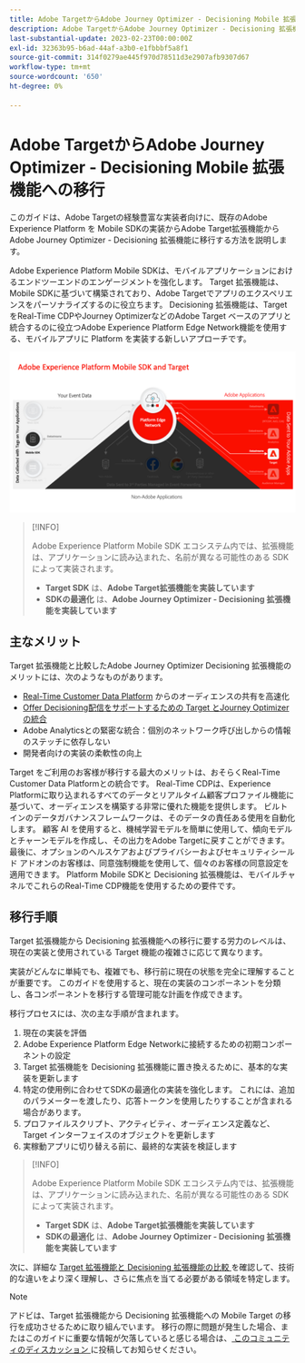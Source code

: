 ```yaml
---
title: Adobe TargetからAdobe Journey Optimizer - Decisioning Mobile 拡張機能への移行
description: Adobe TargetからAdobe Journey Optimizer - Decisioning 拡張機能にモバイルアプリの実装を移行する方法を説明します
last-substantial-update: 2023-02-23T00:00:00Z
exl-id: 32363b95-b6ad-44af-a3b0-e1fbbbf5a8f1
source-git-commit: 314f0279ae445f970d78511d3e2907afb9307d67
workflow-type: tm+mt
source-wordcount: '650'
ht-degree: 0%

---
```


# Adobe TargetからAdobe Journey Optimizer - Decisioning Mobile 拡張機能への移行

このガイドは、Adobe Targetの経験豊富な実装者向けに、既存のAdobe Experience Platform を Mobile SDKの実装からAdobe Target拡張機能からAdobe Journey Optimizer - Decisioning 拡張機能に移行する方法を説明します。

Adobe Experience Platform Mobile SDKは、モバイルアプリケーションにおけるエンドツーエンドのエンゲージメントを強化します。 Target 拡張機能は、Mobile SDKに基づいて構築されており、Adobe Targetでアプリのエクスペリエンスをパーソナライズするのに役立ちます。 Decisioning 拡張機能は、Target をReal-Time CDPやJourney OptimizerなどのAdobe Target ベースのアプリと統合するのに役立つAdobe Experience Platform Edge Network機能を使用する、モバイルアプリに Platform を実装する新しいアプローチです。

![Decisioning 拡張機能を使用してEdge Networkを介して Target に接続する Mobile SDKを示す図 ](assets/datacollection.png)

>[!INFO]
>
>Adobe Experience Platform Mobile SDK エコシステム内では、拡張機能は、アプリケーションに読み込まれた、名前が異なる可能性のある SDK によって実装されます。
>
> * **Target SDK** は、**Adobe Target拡張機能を実装しています**
> * **SDKの最適化** は、**Adobe Journey Optimizer - Decisioning 拡張機能を実装しています**


## 主なメリット

Target 拡張機能と比較したAdobe Journey Optimizer Decisioning 拡張機能のメリットには、次のようなものがあります。

* [Real-Time Customer Data Platform](https://experienceleague.adobe.com/docs/platform-learn/tutorials/experience-cloud/next-hit-personalization.html?lang=ja) からのオーディエンスの共有を高速化
* [Offer Decisioning配信をサポートするための Target とJourney Optimizerの統合 ](https://experienceleague.adobe.com/docs/target/using/integrate/ajo/offer-decision.html)
* Adobe Analyticsとの緊密な統合：個別のネットワーク呼び出しからの情報のステッチに依存しない
* 開発者向けの実装の柔軟性の向上

Target をご利用のお客様が移行する最大のメリットは、おそらくReal-Time Customer Data Platformとの統合です。 Real-Time CDPは、Experience Platformに取り込まれるすべてのデータとリアルタイム顧客プロファイル機能に基づいて、オーディエンスを構築する非常に優れた機能を提供します。 ビルトインのデータガバナンスフレームワークは、そのデータの責任ある使用を自動化します。 顧客 AI を使用すると、機械学習モデルを簡単に使用して、傾向モデルとチャーンモデルを作成し、その出力をAdobe Targetに戻すことができます。 最後に、オプションのヘルスケアおよびプライバシーおよびセキュリティシールド アドオンのお客様は、同意強制機能を使用して、個々のお客様の同意設定を適用できます。 Platform Mobile SDKと Decisioning 拡張機能は、モバイルチャネルでこれらのReal-Time CDP機能を使用するための要件です。

## 移行手順

Target 拡張機能から Decisioning 拡張機能への移行に要する労力のレベルは、現在の実装と使用されている Target 機能の複雑さに応じて異なります。

実装がどんなに単純でも、複雑でも、移行前に現在の状態を完全に理解することが重要です。 このガイドを使用すると、現在の実装のコンポーネントを分類し、各コンポーネントを移行する管理可能な計画を作成できます。

移行プロセスには、次の主な手順が含まれます。

1. 現在の実装を評価
1. Adobe Experience Platform Edge Networkに接続するための初期コンポーネントの設定
1. Target 拡張機能を Decisioning 拡張機能に置き換えるために、基本的な実装を更新します
1. 特定の使用例に合わせてSDKの最適化の実装を強化します。 これには、追加のパラメーターを渡したり、応答トークンを使用したりすることが含まれる場合があります。
1. プロファイルスクリプト、アクティビティ、オーディエンス定義など、Target インターフェイスのオブジェクトを更新します
1. 実稼動アプリに切り替える前に、最終的な実装を検証します

>[!INFO]
>
>Adobe Experience Platform Mobile SDK エコシステム内では、拡張機能は、アプリケーションに読み込まれた、名前が異なる可能性のある SDK によって実装されます。
>
> * **Target SDK** は、**Adobe Target拡張機能を実装しています**
> * **SDKの最適化** は、**Adobe Journey Optimizer - Decisioning 拡張機能を実装しています**

次に、詳細な [Target 拡張機能と Decisioning 拡張機能の比較 ](comparison.md) を確認して、技術的な違いをより深く理解し、さらに焦点を当てる必要がある領域を特定します。

>[!NOTE]
>
>アドビは、Target 拡張機能から Decisioning 拡張機能への Mobile Target の移行を成功させるために取り組んでいます。 移行の際に問題が発生した場合、またはこのガイドに重要な情報が欠落していると感じる場合は、[ このコミュニティのディスカッション ](https://experienceleaguecommunities.adobe.com/t5/adobe-experience-platform-data/tutorial-discussion-migrate-target-from-at-js-to-web-sdk/m-p/575587#M463) に投稿してお知らせください。
